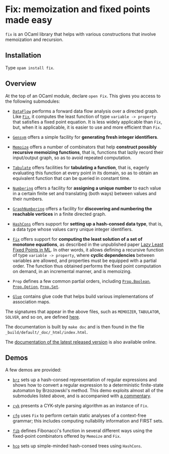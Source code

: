 # Fix: memoization and fixed points made easy

`fix` is an OCaml library that helps with various constructions
that involve memoization and recursion.

## Installation

Type `opam install fix`.

## Overview

At the top of an OCaml module, declare `open Fix`.
This gives you access to the following submodules:

* [`DataFlow`](src/DataFlow.ml) performs a forward data flow analysis
  over a directed graph. Like [`Fix`](src/Core.mli), it computes the
  least function of type `variable -> property` that satisfies a fixed
  point equation. It is less widely applicable than `Fix`, but, when
  it is applicable, it is easier to use and more efficient than `Fix`.

* [`Gensym`](src/Gensym.mli) offers a simple facility
  for **generating fresh integer identifiers**.

* [`Memoize`](src/Memoize.mli) offers a number of combinators
  that help **construct possibly recursive memoizing functions**, that
  is, functions that lazily record their input/output graph,
  so as to avoid repeated computation.

* [`Tabulate`](src/Tabulate.mli) offers facilities
  for **tabulating a function**, that is, eagerly evaluating this function
  at every point in its domain, so as to obtain an equivalent
  function that can be queried in constant time.

* [`Numbering`](src/Numbering.mli) offers a facility for
  **assigning a unique number** to each value in a certain finite set
  and translating (both ways) between values and their numbers.

* [`GraphNumbering`](src/GraphNumbering.mli) offers a facility for
  **discovering and numbering the reachable vertices** in a finite directed graph.

* [`HashCons`](src/HashCons.mli) offers support for
  **setting up a hash-consed data type**, that is, a data type whose
  values carry unique integer identifiers.

* [`Fix`](src/Core.mli) offers support for **computing
  the least solution of a set of monotone equations**,
  as described in the unpublished paper
  [Lazy Least Fixed Points in ML](http://cambium.inria.fr/~fpottier/publis/fpottier-fix.pdf).
  In other words, it allows defining a recursive function of
  type `variable -> property`, where
  **cyclic dependencies** between variables are allowed,
  and properties must be equipped with a partial order.
  The function thus obtained performs the fixed point
  computation on demand, in an incremental manner,
  and is memoizing.

* `Prop` defines a few common partial orders, including
  [`Prop.Boolean`](src/Boolean.mli),
  [`Prop.Option`](src/Option.mli),
  [`Prop.Set`](src/Set.mli).

* [`Glue`](src/Glue.mli) contains glue code that helps
  build various implementations of association maps.

The signatures that appear in the above files,
such as `MEMOIZER`, `TABULATOR`, `SOLVER`, and so on,
are defined [here](src/Sigs.ml).

The documentation is built by `make doc` and is then found in the
file `_build/default/_doc/_html/index.html`.

The [documentation of the latest released
version](http://cambium.inria.fr/~fpottier/fix/doc/fix/Fix/index.html)
is also available online.

## Demos

A few demos are provided:

* [`brz`](demos/brz) sets up a hash-consed representation of regular
  expressions and shows how to convert a regular expression to a deterministic
  finite-state automaton by Brzozowski's method. This demo exploits almost all
  of the submodules listed above, and is accompanied with
  [a commentary](misc/post.md).

* [`cyk`](demos/cyk) presents a CYK-style parsing algorithm as an instance of
  `Fix`.

* [`cfg`](demos/cfg) uses `Fix` to perform certain static analyses of a
  context-free grammar; this includes computing nullability information and
  FIRST sets.

* [`fib`](demos/fib) defines Fibonacci's function in several different ways
  using the fixed-point combinators offered by `Memoize` and `Fix`.

* [`hco`](demos/hco) sets up simple-minded hash-consed trees
  using `HashCons`.
